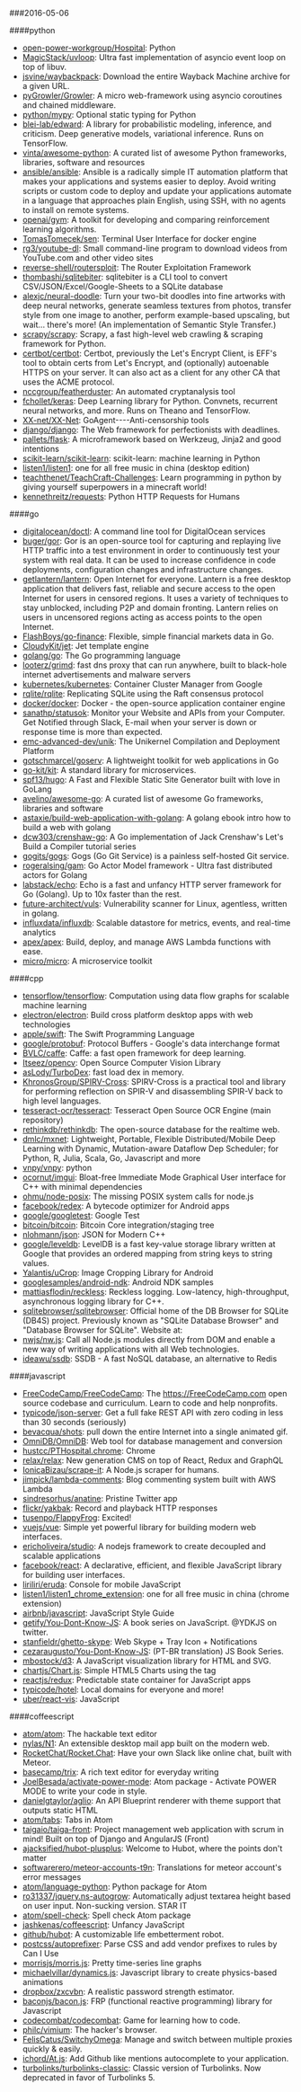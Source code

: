 ###2016-05-06

####python
* [open-power-workgroup/Hospital](https://github.com/open-power-workgroup/Hospital): Python
* [MagicStack/uvloop](https://github.com/MagicStack/uvloop): Ultra fast implementation of asyncio event loop on top of libuv.
* [jsvine/waybackpack](https://github.com/jsvine/waybackpack): Download the entire Wayback Machine archive for a given URL.
* [pyGrowler/Growler](https://github.com/pyGrowler/Growler): A micro web-framework using asyncio coroutines and chained middleware.
* [python/mypy](https://github.com/python/mypy): Optional static typing for Python
* [blei-lab/edward](https://github.com/blei-lab/edward): A library for probabilistic modeling, inference, and criticism. Deep generative models, variational inference. Runs on TensorFlow.
* [vinta/awesome-python](https://github.com/vinta/awesome-python): A curated list of awesome Python frameworks, libraries, software and resources
* [ansible/ansible](https://github.com/ansible/ansible): Ansible is a radically simple IT automation platform that makes your applications and systems easier to deploy. Avoid writing scripts or custom code to deploy and update your applications automate in a language that approaches plain English, using SSH, with no agents to install on remote systems.
* [openai/gym](https://github.com/openai/gym): A toolkit for developing and comparing reinforcement learning algorithms.
* [TomasTomecek/sen](https://github.com/TomasTomecek/sen): Terminal User Interface for docker engine
* [rg3/youtube-dl](https://github.com/rg3/youtube-dl): Small command-line program to download videos from YouTube.com and other video sites
* [reverse-shell/routersploit](https://github.com/reverse-shell/routersploit): The Router Exploitation Framework
* [thombashi/sqlitebiter](https://github.com/thombashi/sqlitebiter): sqlitebiter is a CLI tool to convert CSV/JSON/Excel/Google-Sheets to a SQLite database
* [alexjc/neural-doodle](https://github.com/alexjc/neural-doodle): Turn your two-bit doodles into fine artworks with deep neural networks, generate seamless textures from photos, transfer style from one image to another, perform example-based upscaling, but wait... there's more! (An implementation of Semantic Style Transfer.)
* [scrapy/scrapy](https://github.com/scrapy/scrapy): Scrapy, a fast high-level web crawling & scraping framework for Python.
* [certbot/certbot](https://github.com/certbot/certbot): Certbot, previously the Let's Encrypt Client, is EFF's tool to obtain certs from Let's Encrypt, and (optionally) autoenable HTTPS on your server. It can also act as a client for any other CA that uses the ACME protocol.
* [nccgroup/featherduster](https://github.com/nccgroup/featherduster): An automated cryptanalysis tool
* [fchollet/keras](https://github.com/fchollet/keras): Deep Learning library for Python. Convnets, recurrent neural networks, and more. Runs on Theano and TensorFlow.
* [XX-net/XX-Net](https://github.com/XX-net/XX-Net): GoAgent----Anti-censorship tools
* [django/django](https://github.com/django/django): The Web framework for perfectionists with deadlines.
* [pallets/flask](https://github.com/pallets/flask): A microframework based on Werkzeug, Jinja2 and good intentions
* [scikit-learn/scikit-learn](https://github.com/scikit-learn/scikit-learn): scikit-learn: machine learning in Python
* [listen1/listen1](https://github.com/listen1/listen1): one for all free music in china (desktop edition)
* [teachthenet/TeachCraft-Challenges](https://github.com/teachthenet/TeachCraft-Challenges): Learn programming in python by giving yourself superpowers in a minecraft world!
* [kennethreitz/requests](https://github.com/kennethreitz/requests): Python HTTP Requests for Humans

####go
* [digitalocean/doctl](https://github.com/digitalocean/doctl): A command line tool for DigitalOcean services
* [buger/gor](https://github.com/buger/gor): Gor is an open-source tool for capturing and replaying live HTTP traffic into a test environment in order to continuously test your system with real data. It can be used to increase confidence in code deployments, configuration changes and infrastructure changes.
* [getlantern/lantern](https://github.com/getlantern/lantern): Open Internet for everyone. Lantern is a free desktop application that delivers fast, reliable and secure access to the open Internet for users in censored regions. It uses a variety of techniques to stay unblocked, including P2P and domain fronting. Lantern relies on users in uncensored regions acting as access points to the open Internet.
* [FlashBoys/go-finance](https://github.com/FlashBoys/go-finance): Flexible, simple financial markets data in Go.
* [CloudyKit/jet](https://github.com/CloudyKit/jet): Jet template engine
* [golang/go](https://github.com/golang/go): The Go programming language
* [looterz/grimd](https://github.com/looterz/grimd): fast dns proxy that can run anywhere, built to black-hole internet advertisements and malware servers
* [kubernetes/kubernetes](https://github.com/kubernetes/kubernetes): Container Cluster Manager from Google
* [rqlite/rqlite](https://github.com/rqlite/rqlite): Replicating SQLite using the Raft consensus protocol
* [docker/docker](https://github.com/docker/docker): Docker - the open-source application container engine
* [sanathp/statusok](https://github.com/sanathp/statusok): Monitor your Website and APIs from your Computer. Get Notified through Slack, E-mail when your server is down or response time is more than expected.
* [emc-advanced-dev/unik](https://github.com/emc-advanced-dev/unik): The Unikernel Compilation and Deployment Platform
* [gotschmarcel/goserv](https://github.com/gotschmarcel/goserv): A lightweight toolkit for web applications in Go
* [go-kit/kit](https://github.com/go-kit/kit): A standard library for microservices.
* [spf13/hugo](https://github.com/spf13/hugo): A Fast and Flexible Static Site Generator built with love in GoLang
* [avelino/awesome-go](https://github.com/avelino/awesome-go): A curated list of awesome Go frameworks, libraries and software
* [astaxie/build-web-application-with-golang](https://github.com/astaxie/build-web-application-with-golang): A golang ebook intro how to build a web with golang
* [dcw303/crenshaw-go](https://github.com/dcw303/crenshaw-go): A Go implementation of Jack Crenshaw's Let's Build a Compiler tutorial series
* [gogits/gogs](https://github.com/gogits/gogs): Gogs (Go Git Service) is a painless self-hosted Git service.
* [rogeralsing/gam](https://github.com/rogeralsing/gam): Go Actor Model framework - Ultra fast distributed actors for Golang
* [labstack/echo](https://github.com/labstack/echo): Echo is a fast and unfancy HTTP server framework for Go (Golang). Up to 10x faster than the rest.
* [future-architect/vuls](https://github.com/future-architect/vuls): Vulnerability scanner for Linux, agentless, written in golang.
* [influxdata/influxdb](https://github.com/influxdata/influxdb): Scalable datastore for metrics, events, and real-time analytics
* [apex/apex](https://github.com/apex/apex): Build, deploy, and manage AWS Lambda functions with ease.
* [micro/micro](https://github.com/micro/micro): A microservice toolkit

####cpp
* [tensorflow/tensorflow](https://github.com/tensorflow/tensorflow): Computation using data flow graphs for scalable machine learning
* [electron/electron](https://github.com/electron/electron): Build cross platform desktop apps with web technologies
* [apple/swift](https://github.com/apple/swift): The Swift Programming Language
* [google/protobuf](https://github.com/google/protobuf): Protocol Buffers - Google's data interchange format
* [BVLC/caffe](https://github.com/BVLC/caffe): Caffe: a fast open framework for deep learning.
* [Itseez/opencv](https://github.com/Itseez/opencv): Open Source Computer Vision Library
* [asLody/TurboDex](https://github.com/asLody/TurboDex): fast load dex in memory.
* [KhronosGroup/SPIRV-Cross](https://github.com/KhronosGroup/SPIRV-Cross): SPIRV-Cross is a practical tool and library for performing reflection on SPIR-V and disassembling SPIR-V back to high level languages.
* [tesseract-ocr/tesseract](https://github.com/tesseract-ocr/tesseract): Tesseract Open Source OCR Engine (main repository)
* [rethinkdb/rethinkdb](https://github.com/rethinkdb/rethinkdb): The open-source database for the realtime web.
* [dmlc/mxnet](https://github.com/dmlc/mxnet): Lightweight, Portable, Flexible Distributed/Mobile Deep Learning with Dynamic, Mutation-aware Dataflow Dep Scheduler; for Python, R, Julia, Scala, Go, Javascript and more
* [vnpy/vnpy](https://github.com/vnpy/vnpy): python
* [ocornut/imgui](https://github.com/ocornut/imgui): Bloat-free Immediate Mode Graphical User interface for C++ with minimal dependencies
* [ohmu/node-posix](https://github.com/ohmu/node-posix): The missing POSIX system calls for node.js
* [facebook/redex](https://github.com/facebook/redex): A bytecode optimizer for Android apps
* [google/googletest](https://github.com/google/googletest): Google Test
* [bitcoin/bitcoin](https://github.com/bitcoin/bitcoin): Bitcoin Core integration/staging tree
* [nlohmann/json](https://github.com/nlohmann/json): JSON for Modern C++
* [google/leveldb](https://github.com/google/leveldb): LevelDB is a fast key-value storage library written at Google that provides an ordered mapping from string keys to string values.
* [Yalantis/uCrop](https://github.com/Yalantis/uCrop): Image Cropping Library for Android
* [googlesamples/android-ndk](https://github.com/googlesamples/android-ndk): Android NDK samples
* [mattiasflodin/reckless](https://github.com/mattiasflodin/reckless): Reckless logging. Low-latency, high-throughput, asynchronous logging library for C++.
* [sqlitebrowser/sqlitebrowser](https://github.com/sqlitebrowser/sqlitebrowser): Official home of the DB Browser for SQLite (DB4S) project. Previously known as "SQLite Database Browser" and "Database Browser for SQLite". Website at:
* [nwjs/nw.js](https://github.com/nwjs/nw.js): Call all Node.js modules directly from DOM and enable a new way of writing applications with all Web technologies.
* [ideawu/ssdb](https://github.com/ideawu/ssdb): SSDB - A fast NoSQL database, an alternative to Redis

####javascript
* [FreeCodeCamp/FreeCodeCamp](https://github.com/FreeCodeCamp/FreeCodeCamp): The https://FreeCodeCamp.com open source codebase and curriculum. Learn to code and help nonprofits.
* [typicode/json-server](https://github.com/typicode/json-server): Get a full fake REST API with zero coding in less than 30 seconds (seriously)
* [bevacqua/shots](https://github.com/bevacqua/shots): pull down the entire Internet into a single animated gif.
* [OmniDB/OmniDB](https://github.com/OmniDB/OmniDB): Web tool for database management and conversion
* [hustcc/PTHospital.chrome](https://github.com/hustcc/PTHospital.chrome): Chrome
* [relax/relax](https://github.com/relax/relax): New generation CMS on top of React, Redux and GraphQL
* [IonicaBizau/scrape-it](https://github.com/IonicaBizau/scrape-it): A Node.js scraper for humans.
* [jimpick/lambda-comments](https://github.com/jimpick/lambda-comments): Blog commenting system built with AWS Lambda
* [sindresorhus/anatine](https://github.com/sindresorhus/anatine): Pristine Twitter app
* [flickr/yakbak](https://github.com/flickr/yakbak): Record and playback HTTP responses
* [tusenpo/FlappyFrog](https://github.com/tusenpo/FlappyFrog): Excited!
* [vuejs/vue](https://github.com/vuejs/vue): Simple yet powerful library for building modern web interfaces.
* [ericholiveira/studio](https://github.com/ericholiveira/studio): A nodejs framework to create decoupled and scalable applications
* [facebook/react](https://github.com/facebook/react): A declarative, efficient, and flexible JavaScript library for building user interfaces.
* [liriliri/eruda](https://github.com/liriliri/eruda): Console for mobile JavaScript
* [listen1/listen1_chrome_extension](https://github.com/listen1/listen1_chrome_extension): one for all free music in china (chrome extension)
* [airbnb/javascript](https://github.com/airbnb/javascript): JavaScript Style Guide
* [getify/You-Dont-Know-JS](https://github.com/getify/You-Dont-Know-JS): A book series on JavaScript. @YDKJS on twitter.
* [stanfieldr/ghetto-skype](https://github.com/stanfieldr/ghetto-skype): Web Skype + Tray Icon + Notifications
* [cezaraugusto/You-Dont-Know-JS](https://github.com/cezaraugusto/You-Dont-Know-JS): (PT-BR translation) JS Book Series.
* [mbostock/d3](https://github.com/mbostock/d3): A JavaScript visualization library for HTML and SVG.
* [chartjs/Chart.js](https://github.com/chartjs/Chart.js): Simple HTML5 Charts using the <canvas> tag
* [reactjs/redux](https://github.com/reactjs/redux): Predictable state container for JavaScript apps
* [typicode/hotel](https://github.com/typicode/hotel): Local domains for everyone and more!
* [uber/react-vis](https://github.com/uber/react-vis): JavaScript

####coffeescript
* [atom/atom](https://github.com/atom/atom): The hackable text editor
* [nylas/N1](https://github.com/nylas/N1): An extensible desktop mail app built on the modern web.
* [RocketChat/Rocket.Chat](https://github.com/RocketChat/Rocket.Chat): Have your own Slack like online chat, built with Meteor.
* [basecamp/trix](https://github.com/basecamp/trix): A rich text editor for everyday writing
* [JoelBesada/activate-power-mode](https://github.com/JoelBesada/activate-power-mode): Atom package - Activate POWER MODE to write your code in style.
* [danielgtaylor/aglio](https://github.com/danielgtaylor/aglio): An API Blueprint renderer with theme support that outputs static HTML
* [atom/tabs](https://github.com/atom/tabs): Tabs in Atom
* [taigaio/taiga-front](https://github.com/taigaio/taiga-front): Project management web application with scrum in mind! Built on top of Django and AngularJS (Front)
* [ajacksified/hubot-plusplus](https://github.com/ajacksified/hubot-plusplus): Welcome to Hubot, where the points don't matter
* [softwarerero/meteor-accounts-t9n](https://github.com/softwarerero/meteor-accounts-t9n): Translations for meteor account's error messages
* [atom/language-python](https://github.com/atom/language-python): Python package for Atom
* [ro31337/jquery.ns-autogrow](https://github.com/ro31337/jquery.ns-autogrow): Automatically adjust textarea height based on user input. Non-sucking version. STAR  IT
* [atom/spell-check](https://github.com/atom/spell-check): Spell check Atom package
* [jashkenas/coffeescript](https://github.com/jashkenas/coffeescript): Unfancy JavaScript
* [github/hubot](https://github.com/github/hubot): A customizable life embetterment robot.
* [postcss/autoprefixer](https://github.com/postcss/autoprefixer): Parse CSS and add vendor prefixes to rules by Can I Use
* [morrisjs/morris.js](https://github.com/morrisjs/morris.js): Pretty time-series line graphs
* [michaelvillar/dynamics.js](https://github.com/michaelvillar/dynamics.js): Javascript library to create physics-based animations
* [dropbox/zxcvbn](https://github.com/dropbox/zxcvbn): A realistic password strength estimator.
* [baconjs/bacon.js](https://github.com/baconjs/bacon.js): FRP (functional reactive programming) library for Javascript
* [codecombat/codecombat](https://github.com/codecombat/codecombat): Game for learning how to code.
* [philc/vimium](https://github.com/philc/vimium): The hacker's browser.
* [FelisCatus/SwitchyOmega](https://github.com/FelisCatus/SwitchyOmega): Manage and switch between multiple proxies quickly & easily.
* [ichord/At.js](https://github.com/ichord/At.js): Add Github like mentions autocomplete to your application.
* [turbolinks/turbolinks-classic](https://github.com/turbolinks/turbolinks-classic): Classic version of Turbolinks. Now deprecated in favor of Turbolinks 5.
